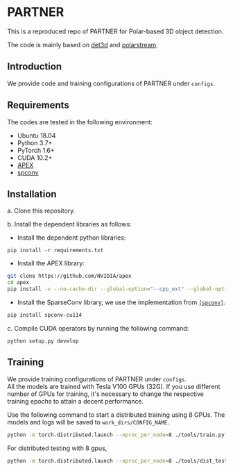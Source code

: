 # PARTNER

This is a reproduced repo of PARTNER for Polar-based 3D object detection. 

The code is mainly based on [det3d](https://github.com/poodarchu/det3d) and [polarstream](https://github.com/motional/polarstream).

## Introduction
We provide code and training configurations of PARTNER under ```configs```.  


## Requirements
The codes are tested in the following environment:
* Ubuntu 18.04
* Python 3.7+
* PyTorch 1.6+
* CUDA 10.2+
* [APEX](https://github.com/nvidia/apex)
* [spconv](https://github.com/traveller59/spconv) 

## Installation
a. Clone this repository.

b. Install the dependent libraries as follows:

* Install the dependent python libraries: 
```
pip install -r requirements.txt 
```

* Install the APEX library:
```bash
git clone https://github.com/NVIDIA/apex
cd apex
pip install -v --no-cache-dir --global-option="--cpp_ext" --global-option="--cuda_ext" ./
```

* Install the SparseConv library, we use the implementation from [`[spconv]`](https://github.com/traveller59/spconv). 
```bash
pip install spconv-cu114
```

c. Compile CUDA operators by running the following command:
```shell
python setup.py develop
```

## Training

We provide training configurations of PARTNER under ```configs```.  
All the models are trained with Tesla V100 GPUs (32G).
If you use different number of GPUs for training, it's necessary to change the respective training epochs to attain a decent performance.

Use the following command to start a distributed training using 8 GPUs. The models and logs will be saved to ```work_dirs/CONFIG_NAME```. 

```bash
python -m torch.distributed.launch --nproc_per_node=8 ./tools/train.py CONFIG_PATH
```

For distributed testing with 8 gpus,

```bash
python -m torch.distributed.launch --nproc_per_node=8 ./tools/dist_test.py CONFIG_PATH --work_dir work_dirs/CONFIG_NAME --checkpoint work_dirs/CONFIG_NAME/latest.pth 
```
